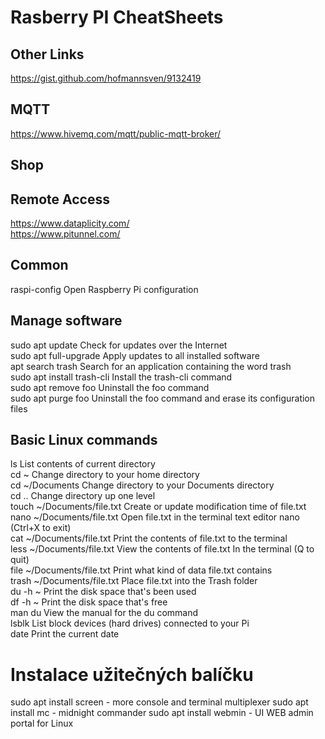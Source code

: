 # Rasberry PI CheatSheets


## Other Links
https://gist.github.com/hofmannsven/9132419

## MQTT
https://www.hivemq.com/mqtt/public-mqtt-broker/

## Shop
## Remote Access
https://www.dataplicity.com/  
https://www.pitunnel.com/


## Common 
raspi-config Open Raspberry Pi configuration

## Manage software
sudo apt update Check for updates over the Internet  
sudo apt full-upgrade Apply updates to all installed software  
apt search trash Search for an application containing the word trash  
sudo apt install trash-cli Install the trash-cli command  
sudo apt remove foo Uninstall the foo command  
sudo apt purge foo Uninstall the foo command and erase its configuration files  

## Basic Linux commands
ls List contents of current directory  
cd ~ Change directory to your home directory  
cd ~/Documents Change directory to your Documents directory  
cd .. Change directory up one level  
touch ~/Documents/file.txt Create or update modification time of file.txt  
nano ~/Documents/file.txt Open file.txt in the terminal text editor nano (Ctrl+X to exit)  
cat ~/Documents/file.txt Print the contents of file.txt to the terminal  
less ~/Documents/file.txt View the contents of file.txt In the terminal (Q to quit)  
file ~/Documents/file.txt Print what kind of data file.txt contains  
trash ~/Documents/file.txt Place file.txt into the Trash folder  
du -h ~ Print the disk space that's been used  
df -h ~ Print the disk space that's free  
man du View the manual for the du command  
lsblk List block devices (hard drives) connected to your Pi  
date Print the current date  



# Instalace užitečných balíčku
sudo apt install screen - more console and terminal multiplexer
sudo apt install mc - midnight commander
sudo apt install webmin - UI WEB admin portal for Linux



